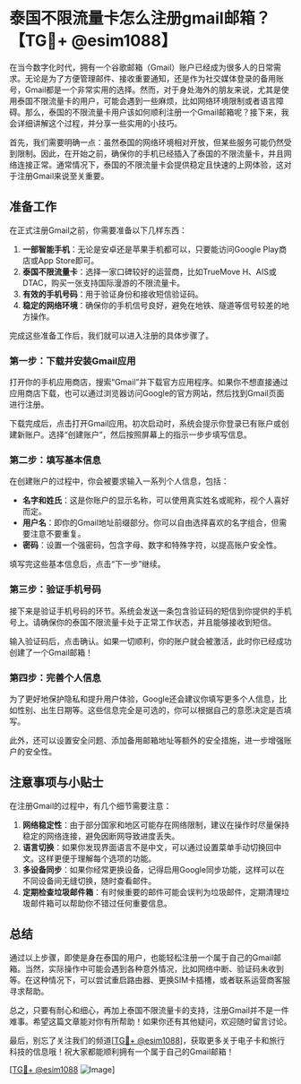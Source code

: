 # 泰国不限流量卡怎么注册gmail邮箱？【TG💪+ @esim1088】

在当今数字化时代，拥有一个谷歌邮箱（Gmail）账户已经成为很多人的日常需求。无论是为了方便管理邮件、接收重要通知，还是作为社交媒体登录的备用账号，Gmail都是一个非常实用的选择。然而，对于身处海外的朋友来说，尤其是使用泰国不限流量卡的用户，可能会遇到一些麻烦，比如网络环境限制或者语言障碍。那么，泰国的不限流量卡用户该如何顺利注册一个Gmail邮箱呢？接下来，我会详细讲解这个过程，并分享一些实用的小技巧。

首先，我们需要明确一点：虽然泰国的网络环境相对开放，但某些服务可能仍然受到限制。因此，在开始之前，确保你的手机已经插入了泰国的不限流量卡，并且网络连接正常。通常情况下，泰国的不限流量卡会提供稳定且快速的上网体验，这对于注册Gmail来说至关重要。

## 准备工作

在正式注册Gmail之前，你需要准备以下几样东西：

1. **一部智能手机**：无论是安卓还是苹果手机都可以，只要能访问Google Play商店或App Store即可。
2. **泰国不限流量卡**：选择一家口碑较好的运营商，比如TrueMove H、AIS或DTAC，购买一张支持国际漫游的不限流量卡。
3. **有效的手机号码**：用于验证身份和接收短信验证码。
4. **稳定的网络环境**：确保你的手机信号良好，避免在地铁、隧道等信号较差的地方操作。

完成这些准备工作后，我们就可以进入注册的具体步骤了。

### 第一步：下载并安装Gmail应用

打开你的手机应用商店，搜索“Gmail”并下载官方应用程序。如果你不想直接通过应用商店下载，也可以通过浏览器访问Google的官方网站，然后找到Gmail页面进行注册。

下载完成后，点击打开Gmail应用。初次启动时，系统会提示你登录已有账户或创建新账户。选择“创建账户”，然后按照屏幕上的指示一步步填写信息。

### 第二步：填写基本信息

在创建账户的过程中，你会被要求输入一系列个人信息，包括：

- **名字和姓氏**：这是你账户的显示名称，可以使用真实姓名或昵称，视个人喜好而定。
- **用户名**：即你的Gmail地址前缀部分。你可以自由选择喜欢的名字组合，但需要注意不要重复。
- **密码**：设置一个强密码，包含字母、数字和特殊字符，以提高账户安全性。

填写完这些基本信息后，点击“下一步”继续。

### 第三步：验证手机号码

接下来是验证手机号码的环节。系统会发送一条包含验证码的短信到你提供的手机号上。请确保你的泰国不限流量卡处于正常工作状态，并且能够接收到短信。

输入验证码后，点击确认。如果一切顺利，你的账户就会被激活，此时你已经成功创建了一个Gmail邮箱！

### 第四步：完善个人信息

为了更好地保护隐私和提升用户体验，Google还会建议你填写更多个人信息，比如性别、出生日期等。这些信息完全是可选的，你可以根据自己的意愿决定是否填写。

此外，还可以设置安全问题、添加备用邮箱地址等额外的安全措施，进一步增强账户的安全性。

## 注意事项与小贴士

在注册Gmail的过程中，有几个细节需要注意：

1. **网络稳定性**：由于部分国家和地区可能存在网络限制，建议在操作时尽量保持稳定的网络连接，避免因断网导致进度丢失。
2. **语言切换**：如果你发现界面语言不是中文，可以通过设置菜单手动切换回中文。这样更便于理解每个选项的功能。
3. **多设备同步**：如果你经常更换设备，记得启用Google同步功能，这样可以在不同设备间无缝切换，随时查看邮件。
4. **定期检查垃圾邮件箱**：有时候重要的邮件可能会误判为垃圾邮件，定期清理垃圾邮件箱可以帮助你不错过任何重要信息。

## 总结

通过以上步骤，即使是身在泰国的用户，也能轻松注册一个属于自己的Gmail邮箱。当然，实际操作中可能会遇到各种意外情况，比如网络中断、验证码未收到等。在这种情况下，可以尝试重启路由器、更换SIM卡插槽，或者联系运营商客服寻求帮助。

总之，只要有耐心和细心，再加上泰国不限流量卡的支持，注册Gmail并不是一件难事。希望这篇文章能对你有所帮助！如果你还有其他疑问，欢迎随时留言讨论。

最后，别忘了关注我们的频道[[TG💪+ @esim1088](https://t.me/s/esim1088)]，获取更多关于电子卡和旅行科技的信息哦！祝大家都能顺利拥有一个属于自己的Gmail邮箱！

[[TG💪+ @esim1088](https://t.me/s/esim1088) ![Image](https://i.postimg.cc/4NQfJmqS/Snipaste-2025-05-13-00-14-12.png)]